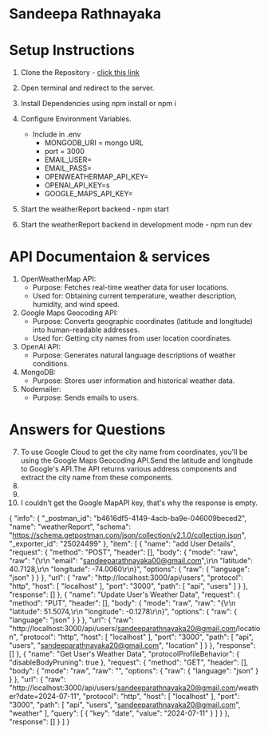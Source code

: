 # Sandeepa Rathnayaka
# Setup Instructions
1. Clone the Repository - [click this link](https://github.com/IT21191442/weather-app.git)
2. Open terminal and redirect to the server.
3. Install Dependencies using npm install or npm i
4. Configure Environment Variables.
   
   - Include in .env
       - MONGODB_URI = mongo URL
       - port = 3000
       - EMAIL_USER=
       - EMAIL_PASS=
       - OPENWEATHERMAP_API_KEY=
       - OPENAI_API_KEY=s
       - GOOGLE_MAPS_API_KEY=
5. Start the weatherReport backend - npm start
6. Start the weatherReport backend in development mode - npm run dev

# API Documentaion & services
1. OpenWeatherMap API:
     - Purpose: Fetches real-time weather data for user locations.
     - Used for: Obtaining current temperature, weather description, humidity, and wind speed.
2. Google Maps Geocoding API:
     - Purpose: Converts geographic coordinates (latitude and longitude) into human-readable addresses.
     - Used for: Getting city names from user location coordinates.
3. OpenAI API:
     - Purpose: Generates natural language descriptions of weather conditions.
4. MongoDB:
     - Purpose: Stores user information and historical weather data.
5. Nodemailer:
    - Purpose: Sends emails to users.
  
# Answers for Questions
7. To use Google Cloud to get the city name from coordinates, you'll be using the Google Maps Geocoding API.Send the latitude and longitude to Google's API.The API returns various 
   address components and extract the city name from these components.
8.
9.
10. I couldn't get the Google MapAPI key, that's why the response is empty.
    
{
	"info": {
		"_postman_id": "b4616df5-4149-4acb-ba9e-046009beced2",
		"name": "weatherReport",
		"schema": "https://schema.getpostman.com/json/collection/v2.1.0/collection.json",
		"_exporter_id": "25024499"
	},
	"item": [
		{
			"name": "add User Details",
			"request": {
				"method": "POST",
				"header": [],
				"body": {
					"mode": "raw",
					"raw": "{\r\n  \"email\": \"sandeeparathnayaka00@gmail.com\",\r\n  \"latitude\": 40.7128,\r\n  \"longitude\": -74.0060\r\n}",
					"options": {
						"raw": {
							"language": "json"
						}
					}
				},
				"url": {
					"raw": "http://localhost:3000/api/users",
					"protocol": "http",
					"host": [
						"localhost"
					],
					"port": "3000",
					"path": [
						"api",
						"users"
					]
				}
			},
			"response": []
		},
		{
			"name": "Update User's Weather Data",
			"request": {
				"method": "PUT",
				"header": [],
				"body": {
					"mode": "raw",
					"raw": "{\r\n  \"latitude\": 51.5074,\r\n  \"longitude\": -0.1278\r\n}",
					"options": {
						"raw": {
							"language": "json"
						}
					}
				},
				"url": {
					"raw": "http://localhost:3000/api/users/sandeeparathnayaka20@gmail.com/location",
					"protocol": "http",
					"host": [
						"localhost"
					],
					"port": "3000",
					"path": [
						"api",
						"users",
						"sandeeparathnayaka20@gmail.com",
						"location"
					]
				}
			},
			"response": []
		},
		{
			"name": "Get User's Weather Data",
			"protocolProfileBehavior": {
				"disableBodyPruning": true
			},
			"request": {
				"method": "GET",
				"header": [],
				"body": {
					"mode": "raw",
					"raw": "",
					"options": {
						"raw": {
							"language": "json"
						}
					}
				},
				"url": {
					"raw": "http://localhost:3000/api/users/sandeeparathnayaka20@gmail.com/weather?date=2024-07-11",
					"protocol": "http",
					"host": [
						"localhost"
					],
					"port": "3000",
					"path": [
						"api",
						"users",
						"sandeeparathnayaka20@gmail.com",
						"weather"
					],
					"query": [
						{
							"key": "date",
							"value": "2024-07-11"
						}
					]
				}
			},
			"response": []
		}
	]
}
